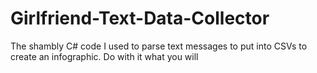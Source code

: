 # Girlfriend-Text-Data-Collector
The shambly C# code I used to parse text messages to put into CSVs to create an infographic. Do with it what you will
